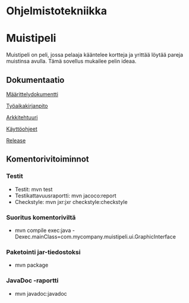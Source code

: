 # Ohjelmistotekniikka

# Muistipeli

Muistipeli on peli, jossa pelaaja kääntelee kortteja ja yrittää löytää pareja muistinsa avulla.
Tämä sovellus mukailee pelin ideaa. 

## Dokumentaatio

[Määrittelydokumentti](https://github.com/ArttuJanhunen/ot-harjoitustyo/blob/master/dokumentaatio/maarittelydokumentti.md)

[Työaikakirjanpito](https://github.com/ArttuJanhunen/ot-harjoitustyo/blob/master/dokumentaatio/tyoaikakirjanpito.md)

[Arkkitehtuuri](https://github.com/ArttuJanhunen/ot-harjoitustyo/blob/master/dokumentaatio/arkkitehtuuri.md)

[Käyttöohjeet](https://github.com/ArttuJanhunen/ot-harjoitustyo/blob/master/dokumentaatio/kayttoohje.md)

[Release](https://github.com/ArttuJanhunen/ot-harjoitustyo/releases)

## Komentorivitoiminnot

### Testit

* Testit: mvn test
* Testikattavuusraportti: mvn jacoco:report
* Checkstyle: mvn jxr:jxr checkstyle:checkstyle 

### Suoritus komentoriviltä

* mvn compile exec:java -Dexec.mainClass=com.mycompany.muistipeli.ui.GraphicInterface

### Paketointi jar-tiedostoksi

* mvn package

### JavaDoc -raportti

* mvn javadoc:javadoc
